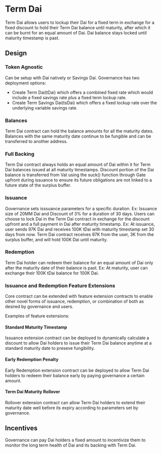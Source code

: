 # Term Dai

Term Dai allows users to lockup their Dai for a fixed term in exchange for a fixed discount to hold their Term Dai balance until maturity, after which it can be burnt for an equal amount of Dai. Dai balance stays locked until maturity timestamp is past.

## Design

### Token Agnostic

Can be setup with Dai natively or Savings Dai. Governance has two deployment options:

* Create Term Dai(tDai) which offers a combined fixed rate which would include a fixed savings rate plus a fixed term lockup rate.
* Create Term Savings Dai(tsDai) which offers a fixed lockup rate over the underlying variable savings rate.

### Balances

Term Dai contract can hold the balance amounts for all the maturity dates. Balances with the same maturity date continue to be fungible and can be transferred to another address.

### Full Backing

Term Dai contract always holds an equal amount of Dai within it for Term Dai balances issued at all maturity timestamps. Discount portion of the Dai balance is transferred from Vat using the suck() function through Gate upfront during issuance to ensure its future obligations are not linked to a future state of the surplus buffer.

### Issuance

Governance sets isssuance parameters for a specific duration. Ex: Issuance size of 20MM Dai and Discount of 3% for a duration of 30 days.
Users can choose to lock Dai in the Term Dai contract in exchange for the discount upfront and a full payment in Dai after maturity timestamp. Ex: At issuance, user sends 97K Dai and receives 100K tDai with maturity timestamp set 30 days from now. Term Dai contract receives 97K from the user, 3K from the surplus buffer, and will hold 100K Dai until maturity.

### Redemption

Term Dai holder can redeem their balance for an equal amount of Dai only after the maturity date of their balance is past. Ex: At maturity, user can exchange their 100K tDai balance for 100K Dai.

### Issuance and Redemption Feature Extensions

Core contract can be extended with feature extension contracts to enable other novel forms of issuance, redemption, or combination of both as desired by governance and users.

Examples of feature extensions:

#### Standard Maturity Timestamp

Issuance extension contract can be deployed to dynamically calculate a discount to allow Dai holders to issue their Term Dai balance anytime at a standard maturity date to preseve fungibility.

#### Early Redemption Penalty

Early Redemption extension contract can be deployed to allow Term Dai holders to redeem their balance early by paying governance a certain amount.

#### Term Dai Maturity Rollover

Rollover extension contract can allow Term Dai holders to extend their maturity date well before its expiry according to parameters set by governance.

## Incentives

Governance can pay Dai holders a fixed amount to incentivize them to monitor the long term health of Dai and its backing with Term Dai.
